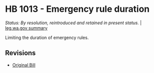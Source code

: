 # HB 1013 - Emergency rule duration
*Status: By resolution, reintroduced and retained in present status.* | [leg.wa.gov summary](https://app.leg.wa.gov/billsummary?BillNumber=1013&Year=2021)

Limiting the duration of emergency rules.

## Revisions
* [Original Bill](1/)